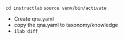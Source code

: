 `cd instructlab`
`source venv/bin/activate`

- Create qna.yaml
- copy the qna.yaml to taxonomy/knowledge
- `ilab diff`

